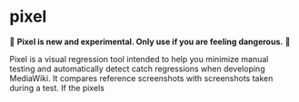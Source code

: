 # pixel

🚨 **Pixel is new and experimental. Only use if you are feeling dangerous.** 🚨

Pixel is a visual regression tool intended to help you minimize manual testing
and automatically detect catch regressions when developing MediaWiki. It
compares reference screenshots with screenshots taken during a test. If the
pixels
